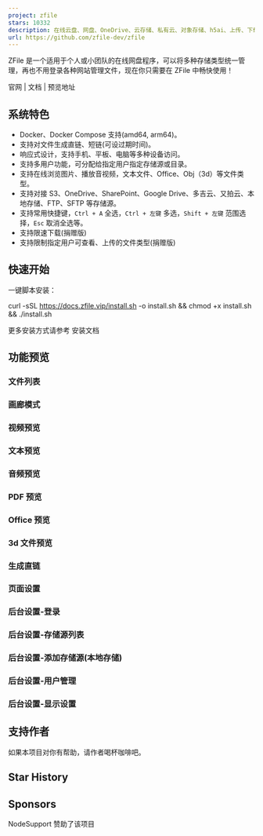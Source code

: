 ```yaml
---
project: zfile
stars: 10332
description: 在线云盘、网盘、OneDrive、云存储、私有云、对象存储、h5ai、上传、下载
url: https://github.com/zfile-dev/zfile
---
```


ZFile 是一个适用于个人或小团队的在线网盘程序，可以将多种存储类型统一管理，再也不用登录各种网站管理文件，现在你只需要在 ZFile 中畅快使用！

官网 | 文档 | 预览地址

系统特色
----

-   Docker、Docker Compose 支持(amd64, arm64)。
-   支持对文件生成直链、短链(可设过期时间)。
-   响应式设计，支持手机、平板、电脑等多种设备访问。
-   支持多用户功能，可分配给指定用户指定存储源或目录。
-   支持在线浏览图片、播放音视频，文本文件、Office、Obj（3d）等文件类型。
-   支持对接 S3、OneDrive、SharePoint、Google Drive、多吉云、又拍云、本地存储、FTP、SFTP 等存储源。
-   支持常用快捷键，`Ctrl + A` 全选，`Ctrl + 左键` 多选，`Shift + 左键` 范围选择，`Esc` 取消全选等。
-   支持限速下载(捐赠版)
-   支持限制指定用户可查看、上传的文件类型(捐赠版)

快速开始
----

一键脚本安装：

curl -sSL https://docs.zfile.vip/install.sh -o install.sh && chmod +x install.sh && ./install.sh

更多安装方式请参考 安装文档

功能预览
----

### 文件列表

### 画廊模式

### 视频预览

### 文本预览

### 音频预览

### PDF 预览

### Office 预览

### 3d 文件预览

### 生成直链

### 页面设置

### 后台设置-登录

### 后台设置-存储源列表

### 后台设置-添加存储源(本地存储)

### 后台设置-用户管理

### 后台设置-显示设置

支持作者
----

如果本项目对你有帮助，请作者喝杯咖啡吧。

Star History
------------

Sponsors
--------

NodeSupport 赞助了该项目
